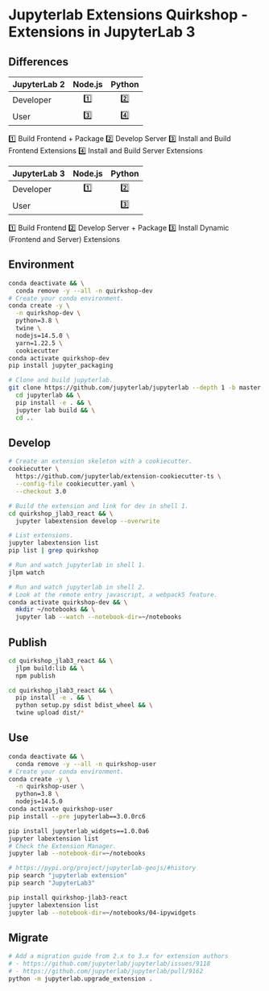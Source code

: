 # Jupyterlab Extensions Quirkshop - Extensions in JupyterLab 3

## Differences

| JupyterLab 2 | Node.js   | Python    |
| -------------|:---------:|:---------:|
| Developer    |1️⃣         |2️⃣          |
| User         |3️⃣         |4️⃣          |

1️⃣ Build Frontend + Package
2️⃣ Develop Server
3️⃣ Install and Build Frontend Extensions
4️⃣ Install and Build Server Extensions

| JupyterLab 3 | Node.js   | Python    |
| -------------|:---------:|:---------:|
| Developer    |1️⃣         |2️⃣          |
| User         |           |3️⃣          |

1️⃣ Build Frontend
2️⃣ Develop Server + Package
3️⃣ Install Dynamic (Frontend and Server) Extensions

## Environment

```bash
conda deactivate && \
  conda remove -y --all -n quirkshop-dev
# Create your conda environment.
conda create -y \
  -n quirkshop-dev \
  python=3.8 \
  twine \
  nodejs=14.5.0 \
  yarn=1.22.5 \
  cookiecutter
conda activate quirkshop-dev
pip install jupyter_packaging
```

```bash
# Clone and build jupyterlab.
git clone https://github.com/jupyterlab/jupyterlab --depth 1 -b master && \
  cd jupyterlab && \
  pip install -e . && \
  jupyter lab build && \
  cd ..
```

## Develop

```bash
# Create an extension skeleton with a cookiecutter.
cookiecutter \
  https://github.com/jupyterlab/extension-cookiecutter-ts \
  --config-file cookiecutter.yaml \
  --checkout 3.0
```

```bash
# Build the extension and link for dev in shell 1.
cd quirkshop_jlab3_react && \
  jupyter labextension develop --overwrite
```

```bash
# List extensions.
jupyter labextension list
pip list | grep quirkshop
```

```bash
# Run and watch jupyterlab in shell 1.
jlpm watch
```

```bash
# Run and watch jupyterlab in shell 2.
# Look at the remote entry javascript, a webpack5 feature.
conda activate quirkshop-dev && \
  mkdir ~/notebooks && \
  jupyter lab --watch --notebook-dir=~/notebooks
```

## Publish

```bash
cd quirkshop_jlab3_react && \
  jlpm build:lib && \
  npm publish
```

```bash
cd quirkshop_jlab3_react && \
  pip install -e . && \
  python setup.py sdist bdist_wheel && \
  twine upload dist/*
```

## Use

```bash
conda deactivate && \
  conda remove -y --all -n quirkshop-user
# Create your conda environment.
conda create -y \
  -n quirkshop-user \
  python=3.8 \
  nodejs=14.5.0
conda activate quirkshop-user
pip install --pre jupyterlab==3.0.0rc6
```

```bash
pip install jupyterlab_widgets==1.0.0a6
jupyter labextension list
# Check the Extension Manager.
jupyter lab --notebook-dir=~/notebooks
```

```bash
# https://pypi.org/project/jupyterlab-geojs/#history
pip search "jupyterlab extension"
pip search "JupyterLab3"
```

```bash
pip install quirkshop-jlab3-react
jupyter labextension list
jupyter lab --notebook-dir=~/notebooks/04-ipywidgets
```

## Migrate

```bash
# Add a migration guide from 2.x to 3.x for extension authors
# - https://github.com/jupyterlab/jupyterlab/issues/9118
# - https://github.com/jupyterlab/jupyterlab/pull/9162
python -m jupyterlab.upgrade_extension .
```

